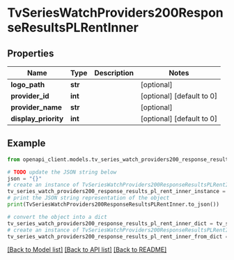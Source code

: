 # TvSeriesWatchProviders200ResponseResultsPLRentInner


## Properties

Name | Type | Description | Notes
------------ | ------------- | ------------- | -------------
**logo_path** | **str** |  | [optional] 
**provider_id** | **int** |  | [optional] [default to 0]
**provider_name** | **str** |  | [optional] 
**display_priority** | **int** |  | [optional] [default to 0]

## Example

```python
from openapi_client.models.tv_series_watch_providers200_response_results_pl_rent_inner import TvSeriesWatchProviders200ResponseResultsPLRentInner

# TODO update the JSON string below
json = "{}"
# create an instance of TvSeriesWatchProviders200ResponseResultsPLRentInner from a JSON string
tv_series_watch_providers200_response_results_pl_rent_inner_instance = TvSeriesWatchProviders200ResponseResultsPLRentInner.from_json(json)
# print the JSON string representation of the object
print(TvSeriesWatchProviders200ResponseResultsPLRentInner.to_json())

# convert the object into a dict
tv_series_watch_providers200_response_results_pl_rent_inner_dict = tv_series_watch_providers200_response_results_pl_rent_inner_instance.to_dict()
# create an instance of TvSeriesWatchProviders200ResponseResultsPLRentInner from a dict
tv_series_watch_providers200_response_results_pl_rent_inner_from_dict = TvSeriesWatchProviders200ResponseResultsPLRentInner.from_dict(tv_series_watch_providers200_response_results_pl_rent_inner_dict)
```
[[Back to Model list]](../README.md#documentation-for-models) [[Back to API list]](../README.md#documentation-for-api-endpoints) [[Back to README]](../README.md)


